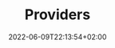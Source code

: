 ---
title: "Providers"
identifier: "rule_providers"
date: 2022-06-09T22:13:54+02:00
lastmod: 2022-06-09T22:13:54+02:00
description: ""
lead: ""
draft: true
images: []
weight: 999
toc: true
menu:
  docs:
    parent: "Rules"
---